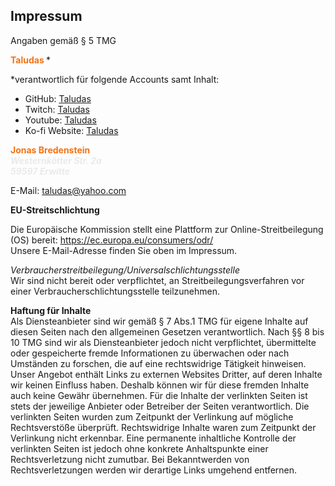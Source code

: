 ## Impressum
 Angaben gemäß § 5 TMG

 **<font color="#F37313"> Taludas </font>** *

 *verantwortlich für folgende Accounts samt Inhalt:
 - GitHub: [Taludas](https://github.com/Taludas)
 - Twitch: [Taludas](https://www.twitch.tv/taludas)
 - Youtube: [Taludas](https://www.youtube.com/channel/UC2zf7MrD7IJmH96qBfcYhhA)
 - Ko-fi Website: [Taludas](https://ko-fi.com/taludas)

 **<font color="#F37313"> Jonas Bredenstein </font>** <br>
 ***<font color="#EAEAEA"> Westernkötter Str. 2a </font>*** <br>
 ***<font color="#EAEAEA"> 59597 Erwitte </font>***

 E-Mail: taludas@yahoo.com


 **EU-Streitschlichtung**

 Die Europäische Kommission stellt eine Plattform zur Online-Streitbeilegung (OS) bereit: https://ec.europa.eu/consumers/odr/ <br>
 Unsere E-Mail-Adresse finden Sie oben im Impressum.

 *Verbraucherstreitbeilegung/Universalschlichtungsstelle* <br>
 Wir sind nicht bereit oder verpflichtet, an Streitbeilegungsverfahren vor einer Verbraucherschlichtungsstelle teilzunehmen.

**Haftung für Inhalte** <br>
Als Diensteanbieter sind wir gemäß § 7 Abs.1 TMG für eigene Inhalte auf diesen Seiten nach den allgemeinen Gesetzen verantwortlich. Nach §§ 8 bis 10 TMG sind wir als Diensteanbieter jedoch nicht verpflichtet, übermittelte oder gespeicherte fremde Informationen zu überwachen oder nach Umständen zu forschen, die auf eine rechtswidrige Tätigkeit hinweisen.
Unser Angebot enthält Links zu externen Websites Dritter, auf deren Inhalte wir keinen Einfluss haben. Deshalb können wir für diese fremden Inhalte auch keine Gewähr übernehmen. Für die Inhalte der verlinkten Seiten ist stets der jeweilige Anbieter oder Betreiber der Seiten verantwortlich. Die verlinkten Seiten wurden zum Zeitpunkt der Verlinkung auf mögliche Rechtsverstöße überprüft. Rechtswidrige Inhalte waren zum Zeitpunkt der Verlinkung nicht erkennbar.
Eine permanente inhaltliche Kontrolle der verlinkten Seiten ist jedoch ohne konkrete Anhaltspunkte einer Rechtsverletzung nicht zumutbar. Bei Bekanntwerden von Rechtsverletzungen werden wir derartige Links umgehend entfernen.
